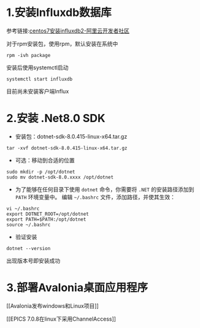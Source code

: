 # 1.安装Influxdb数据库

参考链接:[centos7安装influxdb2-阿里云开发者社区](https://developer.aliyun.com/article/1579245)

对于rpm安装包，使用rpm，默认安装在系统中

~~~
rpm -ivh package
~~~

安装后使用systemctl启动

~~~
systemctl start influxdb
~~~

目前尚未安装客户端Influx

# 2.安装 .Net8.0 SDK

- 安装包：dotnet-sdk-8.0.415-linux-x64.tar.gz

~~~
tar -xvf dotnet-sdk-8.0.415-linux-x64.tar.gz
~~~

- 可选：移动到合适的位置

~~~
sudo mkdir -p /opt/dotnet
sudo mv dotnet-sdk-8.0.xxxx /opt/dotnet
~~~

- 为了能够在任何目录下使用 `dotnet` 命令，你需要将 `.NET` 的安装路径添加到 `PATH` 环境变量中。
  编辑 `~/.bashrc` 文件，添加路径，并使其生效：

~~~
vi ~/.bashrc
export DOTNET_ROOT=/opt/dotnet
export PATH=$PATH:/opt/dotnet
source ~/.bashrc
~~~

- 验证安装

~~~
dotnet --version
~~~

出现版本号即安装成功

# 3.部署Avalonia桌面应用程序

[[Avalonia发布windows和Linux项目]]

[[EPICS 7.0.8在linux下采用ChannelAccess]]
